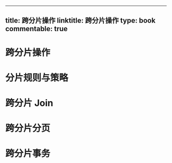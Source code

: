 
---
title: 跨分片操作
linktitle: 跨分片操作
type: book
commentable: true
---

# 跨分片操作

# 分片规则与策略

# 跨分片 Join

# 跨分片分页

# 跨分片事务

    